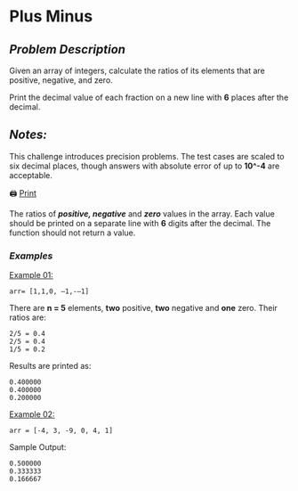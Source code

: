 # Plus Minus

## ***Problem Description***

Given an array of integers, calculate the ratios of its elements that are positive, negative, and zero.

Print the decimal value of each fraction on a new line with **6** places after the decimal.

## ***Notes:***
This challenge introduces precision problems. The test cases are scaled to six decimal places, though answers with absolute error of up to **10^-4** are acceptable.

🖨️ <ins>Print<ins>

The ratios of ***positive, negative*** and ***zero*** values in the array. Each value should be printed on a separate line with **6** digits after the decimal. The function should not return a value.

### ***Examples***
<ins>Example 01:</ins>

`arr= [1,1,0, —1,-—1]`

There are **n = 5** elements, **two** positive, **two** negative and **one** zero. Their ratios are:
```
2/5 = 0.4
2/5 = 0.4
1/5 = 0.2
```

Results are printed as:
```
0.400000
0.400000
0.200000
```

<ins>Example 02:</ins>

`arr = [-4, 3, -9, 0, 4, 1]`

Sample Output:
```
0.500000
0.333333
0.166667
```
